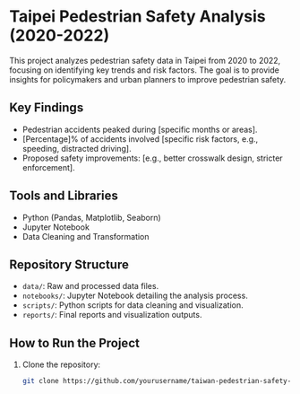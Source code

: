 # Taipei Pedestrian Safety Analysis (2020-2022)

This project analyzes pedestrian safety data in Taipei from 2020 to 2022, focusing on identifying key trends and risk factors. The goal is to provide insights for policymakers and urban planners to improve pedestrian safety.

## Key Findings
- Pedestrian accidents peaked during [specific months or areas].
- [Percentage]% of accidents involved [specific risk factors, e.g., speeding, distracted driving].
- Proposed safety improvements: [e.g., better crosswalk design, stricter enforcement].

## Tools and Libraries
- Python (Pandas, Matplotlib, Seaborn)
- Jupyter Notebook
- Data Cleaning and Transformation

## Repository Structure
- `data/`: Raw and processed data files.
- `notebooks/`: Jupyter Notebook detailing the analysis process.
- `scripts/`: Python scripts for data cleaning and visualization.
- `reports/`: Final reports and visualization outputs.

## How to Run the Project
1. Clone the repository:
   ```bash
   git clone https://github.com/yourusername/taiwan-pedestrian-safety-analysis.git
